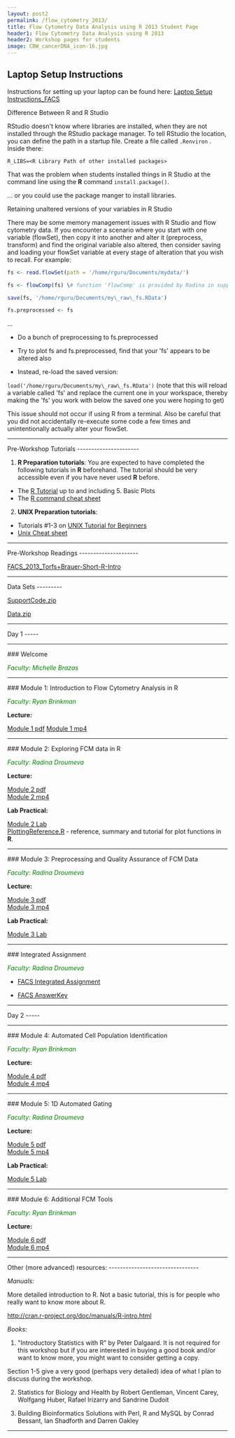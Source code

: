 ```yaml
---
layout: post2
permalink: /flow_cytometry_2013/
title: Flow Cytometry Data Analysis using R 2013 Student Page
header1: Flow Cytometry Data Analysis using R 2013
header2: Workshop pages for students
image: CBW_cancerDNA_icon-16.jpg
---
```


Laptop Setup Instructions
-------------------------

Instructions for setting up your laptop can be found here: [Laptop Setup Instructions\_FACS](http://bioinformatics-ca.github.io/flow_cyt_laptop_setup_2013/)

Difference Between R and R Studio  

RStudio doesn't know where libraries are installed, when they are not installed through the RStudio package manager. To tell RStudio the location, you can define the path in a startup file. Create a file called `.Renviron` . Inside there:

```
R_LIBS=<R Library Path of other installed packages>
```

That was the problem when students installed things in R Studio at the command line using the **R** command `install.package()`.

... or you could use the package manger to install libraries.

Retaining unaltered versions of your variables in R Studio  

There may be some memory management issues with R Studio and flow cytometry data. If you encounter a scenario where you start with one variable (flowSet), then copy it into another and alter it (preprocess, transform) and find the original variable also altered, then consider saving and loading your flowSet variable at every stage of alteration that you wish to recall. For example:

``` r
fs <- read.flowSet(path = '/home/rguru/Documents/mydata/')

fs <- flowComp(fs) \# function 'flowComp' is provided by Radina in support\_functions.R

save(fs, '/home/rguru/Documents/my\_raw\_fs.RData')

fs.preprocessed <- fs
```

...

- Do a bunch of preprocessing to fs.preprocessed

- Try to plot fs and fs.preprocessed, find that your 'fs' appears to be altered also

- Instead, re-load the saved version:

`load('/home/rguru/Documents/my\_raw\_fs.RData')` (note that this will reload a variable called 'fs' and replace the current one in your workspace, thereby making the 'fs' you work with below the saved one you were hoping to get)

This issue should not occur if using R from a terminal. Also be careful that you did not accidentally re-execute some code a few times and unintentionally actually alter your flowSet.

<hr>
Pre-Workshop Tutorials
----------------------

1) **R Preparation tutorials**: You are expected to have completed the following tutorials in **R** beforehand. The tutorial should be very accessible even if you have never used **R** before.

* The [R Tutorial](http://www.cyclismo.org/tutorial/R/) up to and including 5. Basic Plots
* The [R command cheat sheet](../../resources/R_Short-refcard.pdf)

2) **UNIX Preparation tutorials**: 

* Tutorials #1-3 on [UNIX Tutorial for Beginners](http://www.ee.surrey.ac.uk/Teaching/Unix/)
* [Unix Cheat sheet](http://www.rain.org/~mkummel/unix.html) 

<hr>
Pre-Workshop Readings
---------------------

[FACS\_2013\_Torfs+Brauer-Short-R-Intro](https://cran.r-project.org/doc/contrib/Torfs+Brauer-Short-R-Intro.pdf)

<hr>
Data Sets
---------

[SupportCode.zip](https://github.com/bioinformatics-ca/other_workshops/raw/master/flow_cytometry_2013/SupportCode.zip)

[Data.zip](https://github.com/bioinformatics-ca/other_workshops/raw/master/flow_cytometry_2013/Data.zip)

<hr>
Day 1
-----

<hr>
### Welcome

<font color="green">*Faculty: Michelle Brazas*</font>

<hr>
### Module 1: Introduction to Flow Cytometry Analysis in R

<font color="green">*Faculty: Ryan Brinkman*</font>

**Lecture:** 

[Module 1 pdf](https://bioinformatics.ca/flow2013module1-pdf) 
[Module 1 mp4](https://bioinformatics.ca/flow2013module1-mp4)  

<hr>
### Module 2: Exploring FCM data in R

<font color="green">*Faculty: Radina Droumeva*</font>

**Lecture:** 

[Module 2 pdf‎](https://bioinformatics.ca/flow2013module2-pdf)  
[Module 2‎ mp4](https://bioinformatics.ca/flow2013module2-mp4)  

**Lab Practical:**

[Module 2 Lab](https://github.com/bioinformatics-ca/other_workshops/raw/master/flow_cytometry_2013/FACS_2013_Module2_Lab.R)  
[PlottingReference.R](https://github.com/bioinformatics-ca/other_workshops/raw/master/flow_cytometry_2013/2013_PlottingReference.R) - reference, summary and tutorial for plot functions in **R**.

<hr>
### Module 3: Preprocessing and Quality Assurance of FCM Data

<font color="green">*Faculty: Radina Droumeva*</font>

**Lecture:** 

[Module 3‎ pdf](https://bioinformatics.ca/flow2013module3-pdf)  
[Module 3‎ mp4](https://bioinformatics.ca/flow2013module3-mp4)  


**Lab Practical:**

[Module 3 Lab](https://github.com/bioinformatics-ca/other_workshops/raw/master/flow_cytometry_2013/FACS_2013_Module3_Lab.R)

<hr>
### Integrated Assignment

<font color="green">*Faculty: Radina Droumeva*</font>

-   [ FACS Integrated Assignment](https://github.com/bioinformatics-ca/other_workshops/raw/master/flow_cytometry_2013/FACS_2013_IntegratedAssignment.R)

<!-- -->

-   [ FACS AnswerKey](https://github.com/bioinformatics-ca/other_workshops/raw/master/flow_cytometry_2013/FACS_2013_AnswerKey.R)

<hr>
Day 2
-----

<hr>
### Module 4: Automated Cell Population Identification

<font color="green">*Faculty: Ryan Brinkman*</font>

**Lecture:** 

[Module 4‎ pdf](https://bioinformatics.ca/flow2013module4-pdf)  
[Module 4‎ mp4](https://bioinformatics.ca/flow2013module4-mp4)  

<hr>
### Module 5: 1D Automated Gating

<font color="green">*Faculty: Radina Droumeva*</font>

**Lecture:** 

[Module 5‎ pdf](https://bioinformatics.ca/flow2013module5-pdf)  
[Module 5‎ mp4](https://bioinformatics.ca/flow2013module5-mp4)  

**Lab Practical:**

[Module 5 Lab](https://github.com/bioinformatics-ca/other_workshops/raw/master/flow_cytometry_2013/FACS_2013_Module5_Lab.R)  

<hr>
### Module 6: Additional FCM Tools

<font color="green">*Faculty: Ryan Brinkman*</font>

**Lecture:** 

[Module 6 pdf‎](https://bioinformatics.ca/flow2013module6-pdf)  
[Module 6 mp4](https://bioinformatics.ca/flow2013module6-mp4)  

<hr>
Other (more advanced) resources:
--------------------------------

*Manuals:*

More detailed introduction to R. Not a basic tutorial, this is for people who really want to know more about R.

<http://cran.r-project.org/doc/manuals/R-intro.html>

*Books:*

1) "Introductory Statistics with R" by Peter Dalgaard. It is not required for this workshop but if you are interested in buying a good book and/or want to know more, you might want to consider getting a copy.

Section 1-5 give a very good (perhaps very detailed) idea of what I plan to discuss during the workshop.

2) Statistics for Biology and Health by Robert Gentleman, Vincent Carey, Wolfgang Huber, Rafael Irizarry and Sandrine Dudoit

3) Building Bioinformatics Solutions with Perl, R and MySQL by Conrad Bessant, Ian Shadforth and Darren Oakley

<hr>
